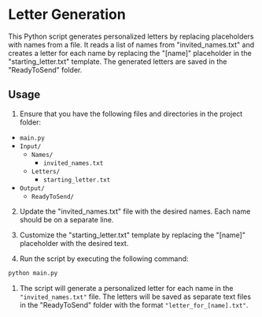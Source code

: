 # Letter Generation

This Python script generates personalized letters by replacing placeholders with names from a file. It reads a list of names from "invited_names.txt" and creates a letter for each name by replacing the "[name]" placeholder in the "starting_letter.txt" template. The generated letters are saved in the "ReadyToSend" folder.

## Usage

1. Ensure that you have the following files and directories in the project folder:

- `main.py`
- `Input/`
  - `Names/`
    - `invited_names.txt`
  - `Letters/`
    - `starting_letter.txt`
- `Output/`
  - `ReadyToSend/`

2. Update the "invited_names.txt" file with the desired names. Each name should be on a separate line.

3. Customize the "starting_letter.txt" template by replacing the "[name]" placeholder with the desired text.

4. Run the script by executing the following command:

```bash
python main.py
```

1. The script will generate a personalized letter for each name in the `"invited_names.txt"` file. The letters will be saved as separate text files in the "ReadyToSend" folder with the format `"letter_for_[name].txt"`.
